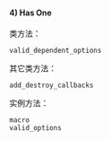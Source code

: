 #### 4) Has One

类方法：

```
valid_dependent_options
```

其它类方法：

```
add_destroy_callbacks
```

实例方法：

```
macro
valid_options
```
